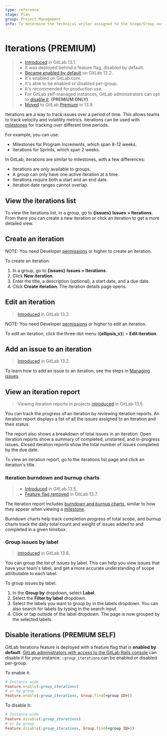 ```yaml
---
type: reference
stage: Plan
group: Project Management
info: To determine the technical writer assigned to the Stage/Group associated with this page, see https://about.gitlab.com/handbook/engineering/ux/technical-writing/#assignments
---
```


# Iterations **(PREMIUM)**

> - [Introduced](https://gitlab.com/gitlab-org/gitlab/-/issues/214713) in GitLab 13.1.
> - It was deployed behind a feature flag, disabled by default.
> - [Became enabled by default](https://gitlab.com/gitlab-org/gitlab/-/issues/221047) on GitLab 13.2.
> - It's enabled on GitLab.com.
> - It's able to be enabled or disabled per-group.
> - It's recommended for production use.
> - For GitLab self-managed instances, GitLab administrators can opt to [disable it](#disable-iterations). **(PREMIUM ONLY)**
> - [Moved](https://about.gitlab.com/blog/2021/01/26/new-gitlab-product-subscription-model/) to GitLab [Premium](https://about.gitlab.com/pricing/) in 13.9.

Iterations are a way to track issues over a period of time. This allows teams
to track velocity and volatility metrics. Iterations can be used with [milestones](../../project/milestones/index.md)
for tracking over different time periods.

For example, you can use:

- Milestones for Program Increments, which span 8-12 weeks.
- Iterations for Sprints, which span 2 weeks.

In GitLab, iterations are similar to milestones, with a few differences:

- Iterations are only available to groups.
- A group can only have one active iteration at a time.
- Iterations require both a start and an end date.
- Iteration date ranges cannot overlap.

## View the iterations list

To view the iterations list, in a group, go to **{issues}** **Issues > Iterations**.
From there you can create a new iteration or click an iteration to get a more detailed view.

## Create an iteration

NOTE:
You need Developer [permissions](../../permissions.md) or higher to create an iteration.

To create an iteration:

1. In a group, go to **{issues}** **Issues > Iterations**.
1. Click **New iteration**.
1. Enter the title, a description (optional), a start date, and a due date.
1. Click **Create iteration**. The iteration details page opens.

## Edit an iteration

> [Introduced](https://gitlab.com/gitlab-org/gitlab/-/issues/218277) in GitLab 13.2.

NOTE:
You need Developer [permissions](../../permissions.md) or higher to edit an iteration.

To edit an iteration, click the three-dot menu (**{ellipsis_v}**) > **Edit iteration**.

## Add an issue to an iteration

> [Introduced](https://gitlab.com/gitlab-org/gitlab/-/issues/216158) in GitLab 13.2.

To learn how to add an issue to an iteration, see the steps in
[Managing issues](../../project/issues/managing_issues.md#add-an-issue-to-an-iteration).

## View an iteration report

> Viewing iteration reports in projects [introduced](https://gitlab.com/gitlab-org/gitlab/-/issues/222763) in GitLab 13.5.

You can track the progress of an iteration by reviewing iteration reports.
An iteration report displays a list of all the issues assigned to an iteration and their status.

The report also shows a breakdown of total issues in an iteration.
Open iteration reports show a summary of completed, unstarted, and in-progress issues.
Closed iteration reports show the total number of issues completed by the due date.

To view an iteration report, go to the iterations list page and click an iteration's title.

### Iteration burndown and burnup charts

> - [Introduced](https://gitlab.com/gitlab-org/gitlab/-/issues/222750) in GitLab 13.5.
> - [Feature flag removed](https://gitlab.com/gitlab-org/gitlab/-/issues/269972) in GitLab 13.7.

The iteration report includes [burndown and burnup charts](../../project/milestones/burndown_and_burnup_charts.md),
similar to how they appear when viewing a [milestone](../../project/milestones/index.md).

Burndown charts help track completion progress of total scope, and burnup charts track the daily
total count and weight of issues added to and completed in a given timebox.

### Group issues by label

> [Introduced](https://gitlab.com/gitlab-org/gitlab/-/issues/225500) in GitLab 13.8.

You can group the list of issues by label.
This can help you view issues that have your team's label,
and get a more accurate understanding of scope attributable to each label.

To group issues by label:

1. In the **Group by** dropdown, select **Label**.
1. Select the **Filter by label** dropdown.
1. Select the labels you want to group by in the labels dropdown.
   You can also search for labels by typing in the search input.
1. Click or tap outside of the label dropdown. The page is now grouped by the selected labels.

## Disable iterations **(PREMIUM SELF)**

GitLab Iterations feature is deployed with a feature flag that is **enabled by default**.
[GitLab administrators with access to the GitLab Rails console](../../../administration/feature_flags.md)
can disable it for your instance. `:group_iterations` can be enabled or disabled per-group.

To enable it:

```ruby
# Instance-wide
Feature.enable(:group_iterations)
# or by group
Feature.enable(:group_iterations, Group.find(<group ID>))
```

To disable it:

```ruby
# Instance-wide
Feature.disable(:group_iterations)
# or by group
Feature.disable(:group_iterations, Group.find(<group ID>))
```

<!-- ## Troubleshooting

Include any troubleshooting steps that you can foresee. If you know beforehand what issues
one might have when setting this up, or when something is changed, or on upgrading, it's
important to describe those, too. Think of things that may go wrong and include them here.
This is important to minimize requests for support, and to avoid doc comments with
questions that you know someone might ask.

Each scenario can be a third-level heading, e.g. `### Getting error message X`.
If you have none to add when creating a doc, leave this section in place
but commented out to help encourage others to add to it in the future. -->
